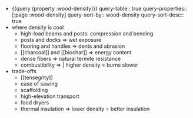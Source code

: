 - {{query (property :wood-density)}}
  query-table:: true
  query-properties:: [:page :wood-density]
  query-sort-by:: wood-density
  query-sort-desc:: true
- where density is cool
	- high-load beams and posts: compression and bending
	- posts and docks => wet exposure
	- flooring and handles => dents and abrasion
	- [[charcoal]] and [[biochar]] => energy content
	- dense fibers => natural termite resistance
	- combustibility => |  higher density = burns slower
- trade-offs
	- [[tensegrity]]
	- ease of sawing
	- scaffolding
	- high-elevation transport
	- food dryers
	- thermal insulation => lower density = better insulation